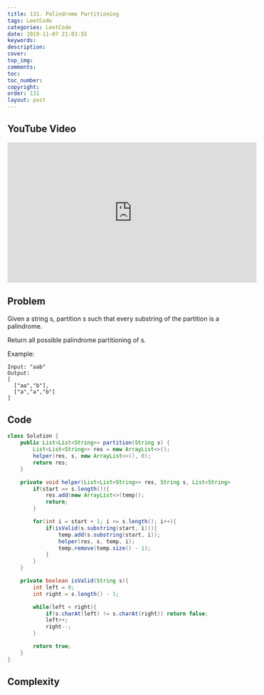 ```yaml
---
title: 131. Palindrome Partitioning
tags: LeetCode
categories: LeetCode
date: 2019-11-07 21:03:55
keywords:
description:
cover:
top_img:
comments:
toc:
toc_number:
copyright:
order: 131
layout: post
---
```


## YouTube Video

<iframe width="560" height="315" src="https://www.youtube.com/embed/dl1gtKWXKEs" frameborder="0" allow="accelerometer; autoplay; encrypted-media; gyroscope; picture-in-picture" allowfullscreen></iframe>

## Problem

Given a string s, partition s such that every substring of the partition is a palindrome.

Return all possible palindrome partitioning of s.

Example:

```
Input: "aab"
Output:
[
  ["aa","b"],
  ["a","a","b"]
]
```

## Code

```java
class Solution {
    public List<List<String>> partition(String s) {
        List<List<String>> res = new ArrayList<>();
        helper(res, s, new ArrayList<>(), 0);
        return res;
    }

    private void helper(List<List<String>> res, String s, List<String> temp, int start){
        if(start == s.length()){
            res.add(new ArrayList<>(temp));
            return;
        }

        for(int i = start + 1; i <= s.length(); i++){
            if(isValid(s.substring(start, i))){
                temp.add(s.substring(start, i));
                helper(res, s, temp, i);
                temp.remove(temp.size() - 1);
            }
        }
    }

    private boolean isValid(String s){
        int left = 0;
        int right = s.length() - 1;

        while(left < right){
            if(s.charAt(left) != s.charAt(right)) return false;
            left++;
            right--;
        }

        return true;
    }
}
```

## Complexity
